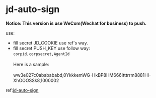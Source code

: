 # jd-auto-sign

**Notice: This version is use WeCom(Wechat for business) to push.**

use:

- fill secret JD_COOKIE use ref's way.
- fill secret PUSH_KEY use follow way:  
  `corpid,corpsecret,AgentId`  
  </br>Here is a sample:  
  </br>ww3e027c0ababababd,0YkkkemWG-HkBP8HM666Itttrrm8881HI-XhOOOSSk8,1000002

ref:[jd-auto-sign](https://ruicky.me/2020/06/05/jd-sign/)
